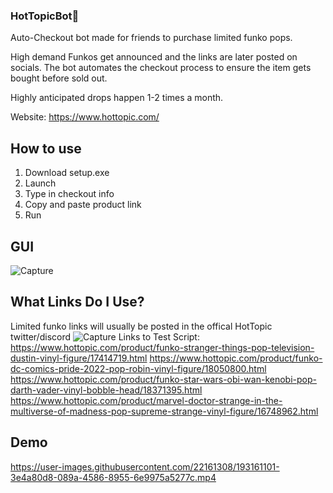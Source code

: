### HotTopicBot👣

Auto-Checkout bot made for friends to purchase limited funko pops.

High demand Funkos get announced and the links are later posted on socials. The bot automates the checkout process to ensure the item gets bought before sold out.

Highly anticipated drops happen 1-2 times a month.

Website: https://www.hottopic.com/

## How to use
1. Download setup.exe
2. Launch
3. Type in checkout info
4. Copy and paste product link
5. Run

## GUI
![Capture](https://user-images.githubusercontent.com/22161308/171799421-54a57d60-8fa7-47a0-9d82-12751be21d64.PNG)

## What Links Do I Use?
Limited funko links will usually be posted in the offical HotTopic twitter/discord
![Capture](https://user-images.githubusercontent.com/22161308/171800525-978d5ece-4e4b-4374-b7f6-ad1423b9183d.PNG)
Links to Test Script: <br />
https://www.hottopic.com/product/funko-stranger-things-pop-television-dustin-vinyl-figure/17414719.html
https://www.hottopic.com/product/funko-dc-comics-pride-2022-pop-robin-vinyl-figure/18050800.html
https://www.hottopic.com/product/funko-star-wars-obi-wan-kenobi-pop-darth-vader-vinyl-bobble-head/18371395.html
https://www.hottopic.com/product/marvel-doctor-strange-in-the-multiverse-of-madness-pop-supreme-strange-vinyl-figure/16748962.html

## Demo 





https://user-images.githubusercontent.com/22161308/193161101-3e4a80d8-089a-4586-8955-6e9975a5277c.mp4







